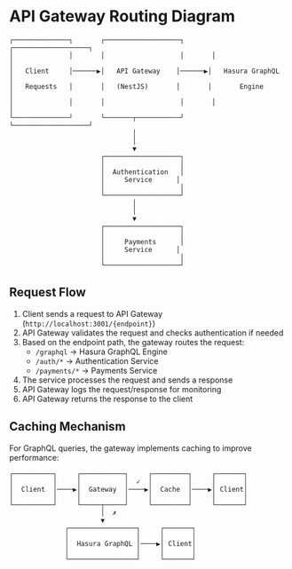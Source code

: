 # API Gateway Routing Diagram

```
┌──────────────┐       ┌───────────────────┐       ┌───────────────────┐
│              │       │                   │       │                   │
│   Client     │──────▶│   API Gateway    │──────▶│   Hasura GraphQL  │
│   Requests   │       │   (NestJS)       │       │       Engine      │
│              │       │                   │       │                   │
└──────────────┘       └───────┬───────────┘       └───────────────────┘
                               │
                               │
                               ▼
                       ┌───────────────────┐
                       │                   │
                       │  Authentication   │
                       │     Service      │
                       │                   │
                       └───────────────────┘
                               │
                               │
                               ▼
                       ┌───────────────────┐
                       │                   │
                       │     Payments      │
                       │     Service      │
                       │                   │
                       └───────────────────┘
```

## Request Flow

1. Client sends a request to API Gateway (`http://localhost:3001/{endpoint}`)
2. API Gateway validates the request and checks authentication if needed
3. Based on the endpoint path, the gateway routes the request:
   - `/graphql` → Hasura GraphQL Engine
   - `/auth/*` → Authentication Service
   - `/payments/*` → Payments Service
4. The service processes the request and sends a response
5. API Gateway logs the request/response for monitoring
6. API Gateway returns the response to the client

## Caching Mechanism

For GraphQL queries, the gateway implements caching to improve performance:

```
┌──────────┐     ┌───────────┐     ┌─────────┐     ┌───────┐
│          │     │           │  ✓  │         │     │       │
│  Client  │────▶│  Gateway  │────▶│  Cache  │────▶│ Client│
│          │     │           │     │         │     │       │
└──────────┘     └─────┬─────┘     └─────────┘     └───────┘
                       │  ✗
                       ▼
              ┌─────────────────┐     ┌───────┐
              │                 │     │       │
              │  Hasura GraphQL │────▶│ Client│
              │                 │     │       │
              └─────────────────┘     └───────┘
``` 